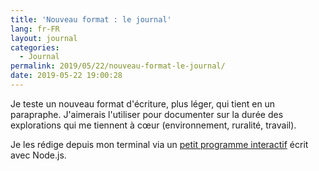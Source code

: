 ```yaml
---
title: 'Nouveau format : le journal'
lang: fr-FR
layout: journal
categories:
  - Journal
permalink: 2019/05/22/nouveau-format-le-journal/
date: 2019-05-22 19:00:28
---
```


Je teste un nouveau format d'écriture, plus léger, qui tient en un parapraphe. J'aimerais l'utiliser pour documenter sur la durée des explorations qui me tiennent à cœur (environnement, ruralité, travail).

Je les rédige depuis mon terminal via un [petit programme interactif](https://github.com/oncletom/oncletom.io/blob/master/bin/new-journal-entry) écrit avec Node.js.
